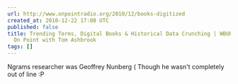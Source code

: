 ```yaml
---
url: http://www.onpointradio.org/2010/12/books-digitized
created_at: 2010-12-22 17:08 UTC
published: false
title: Trending Terms, Digital Books & Historical Data Crunching | WBUR and NPR -
  On Point with Tom Ashbrook
tags: []
---
```


Ngrams researcher was Geoffrey Nunberg ( Though he wasn't completely out of line :P
